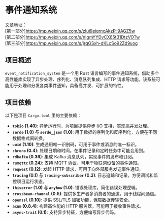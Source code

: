 # 事件通知系统
文章地址：<br/>
[第一部分]https://mp.weixin.qq.com/s/zlui9eiqrncAkzP-9AGZ5w<br/>
[第二部分]https://mp.weixin.qq.com/s/nIgmYYDvCX65t31DtzVOTw<br/>
[第三部分]https://mp.weixin.qq.com/s/jrqGSxh-dKLcSo92Zd9uog<br/>
## 项目概述
`event_notification_system` 是一个用 Rust 语言编写的事件通知系统，借助多个高性能库实现了异步处理、序列化、消息队列集成、HTTP 请求等功能。该系统可能用于处理和分发各类事件通知，具备高并发、可扩展的特性。

## 项目依赖
以下是项目 `Cargo.toml` 里的主要依赖：
- **`tokio` (1.40)**: 异步运行时，为项目提供异步 I/O 支持，实现高并发处理。
- **`serde` (1.0) 与 `serde_json` (1.0)**: 用于数据的序列化和反序列化，方便在不同数据格式间转换。
- **`uuid` (1.10)**: 生成通用唯一识别码，可用于事件或消息的唯一标识。
- **`chrono` (0.4)**: 处理日期和时间，在事件记录和定时任务中可能会用到。
- **`rdkafka` (0.36)**: 集成 Kafka 消息队列，实现事件的发布和订阅。
- **`rumqttc` (0.24)**: 支持 MQTT 协议，可用于物联网设备的事件通知。
- **`reqwest` (0.12)**: 发起 HTTP 请求，可用于向外部服务发送事件通知。
- **`tracing` (0.1) 与 `tracing-subscriber` (0.3)**: 日志追踪和记录，方便调试和监控项目运行状态。
- **`thiserror` (1.0) 与 `anyhow` (1.0)**: 错误处理库，简化错误处理逻辑。
- **`crossbeam-channel` (0.5)**: 提供多生产者多消费者的通道，用于线程间通信。
- **`openssl` (0.10)**: 提供 SSL/TLS 加密功能，保障数据传输安全。
- **`axum` (0.8.4)**: 构建高性能的 HTTP 服务器，可能用于接收事件请求。
- **`async-trait` (0.1)**: 支持异步特征，方便编写异步代码。

